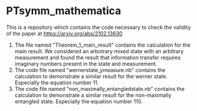 # PTsymm_mathematica
This is a repository which contains the code necessary to check the validity of the paper at  https://arxiv.org/abs/2102.13630
1) The file named "Theorem_1_main_result" contains the calculation for the main result. We considered an arbotrary mixed state with an arbitrary measurement and found the result that information transfer requires imaginary numbers present in the state and measurement.  
2) The code file named "wernerstate_ymeasure.nb" contains the calculation to demonstrate a similar result for the werner state. Especially the equation number 11. 
3) The code file named "non_maximally_entangledstate.nb" contains the calculation to demonstrate a similar result for the non-maximally entangled state. Especially the equation number 110. 
